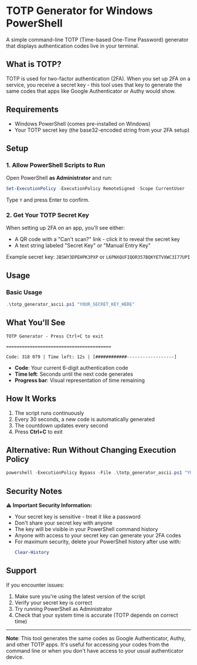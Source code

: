 # TOTP Generator for Windows PowerShell

A simple command-line TOTP (Time-based One-Time Password) generator that displays authentication codes live in your terminal.

## What is TOTP?

TOTP is used for two-factor authentication (2FA). When you set up 2FA on a service, you receive a secret key - this tool uses that key to generate the same codes that apps like Google Authenticator or Authy would show.

## Requirements

- Windows PowerShell (comes pre-installed on Windows)
- Your TOTP secret key (the base32-encoded string from your 2FA setup)

## Setup

### 1. Allow PowerShell Scripts to Run

Open PowerShell **as Administrator** and run:

```powershell
Set-ExecutionPolicy -ExecutionPolicy RemoteSigned -Scope CurrentUser
```

Type `Y` and press Enter to confirm.

### 2. Get Your TOTP Secret Key

When setting up 2FA on an app, you'll see either:
- A QR code with a "Can't scan?" link - click it to reveal the secret key
- A text string labeled "Secret Key" or "Manual Entry Key"

Example secret key: `JBSWY3DPEHPK3PXP` or `L6PNXQUFIQOR357BQKYETVXWC3I77UPI`

## Usage

### Basic Usage

```powershell
.\totp_generator_ascii.ps1 "YOUR_SECRET_KEY_HERE"
```

## What You'll See

```
TOTP Generator - Press Ctrl+C to exit

========================================

Code: 318 079 | Time left: 12s | [############------------------]
```

- **Code**: Your current 6-digit authentication code
- **Time left**: Seconds until the next code generates
- **Progress bar**: Visual representation of time remaining

## How It Works

1. The script runs continuously
2. Every 30 seconds, a new code is automatically generated
3. The countdown updates every second
4. Press **Ctrl+C** to exit

## Alternative: Run Without Changing Execution Policy

```powershell
powershell -ExecutionPolicy Bypass -File .\totp_generator_ascii.ps1 "YOUR_KEY"
```

## Security Notes

⚠️ **Important Security Information:**

- Your secret key is sensitive - treat it like a password
- Don't share your secret key with anyone
- The key will be visible in your PowerShell command history
- Anyone with access to your secret key can generate your 2FA codes
- For maximum security, delete your PowerShell history after use with:
  ```powershell
  Clear-History
  ```

## Support

If you encounter issues:
1. Make sure you're using the latest version of the script
2. Verify your secret key is correct
3. Try running PowerShell as Administrator
4. Check that your system time is accurate (TOTP depends on correct time)

---

**Note**: This tool generates the same codes as Google Authenticator, Authy, and other TOTP apps. It's useful for accessing your codes from the command line or when you don't have access to your usual authenticator device.